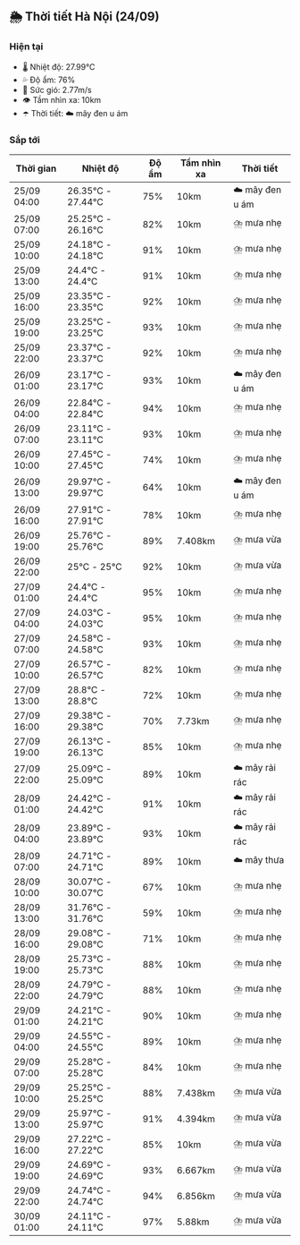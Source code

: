 ## 🌦️ Thời tiết Hà Nội (24/09)

### Hiện tại

- 🌡️ Nhiệt độ: 27.99℃
- 💦 Độ ẩm: 76%
- 💨 Sức gió: 2.77m/s
- 👁️ Tầm nhìn xa: 10km
- ☂️ Thời tiết: ☁️ mây đen u ám

### Sắp tới

| Thời gian | Nhiệt độ | Độ ẩm | Tầm nhìn xa | Thời tiết |
| --- | --- | --- | --- | --- |
| 25/09 04:00 | 26.35℃ - 27.44℃ | 75% | 10km | ☁️ mây đen u ám |
| 25/09 07:00 | 25.25℃ - 26.16℃ | 82% | 10km | ⛈️ mưa nhẹ |
| 25/09 10:00 | 24.18℃ - 24.18℃ | 91% | 10km | ⛈️ mưa nhẹ |
| 25/09 13:00 | 24.4℃ - 24.4℃ | 91% | 10km | ⛈️ mưa nhẹ |
| 25/09 16:00 | 23.35℃ - 23.35℃ | 92% | 10km | ⛈️ mưa nhẹ |
| 25/09 19:00 | 23.25℃ - 23.25℃ | 93% | 10km | ⛈️ mưa nhẹ |
| 25/09 22:00 | 23.37℃ - 23.37℃ | 92% | 10km | ⛈️ mưa nhẹ |
| 26/09 01:00 | 23.17℃ - 23.17℃ | 93% | 10km | ☁️ mây đen u ám |
| 26/09 04:00 | 22.84℃ - 22.84℃ | 94% | 10km | ⛈️ mưa nhẹ |
| 26/09 07:00 | 23.11℃ - 23.11℃ | 93% | 10km | ⛈️ mưa nhẹ |
| 26/09 10:00 | 27.45℃ - 27.45℃ | 74% | 10km | ⛈️ mưa nhẹ |
| 26/09 13:00 | 29.97℃ - 29.97℃ | 64% | 10km | ☁️ mây đen u ám |
| 26/09 16:00 | 27.91℃ - 27.91℃ | 78% | 10km | ⛈️ mưa nhẹ |
| 26/09 19:00 | 25.76℃ - 25.76℃ | 89% | 7.408km | ⛈️ mưa vừa |
| 26/09 22:00 | 25℃ - 25℃ | 92% | 10km | ⛈️ mưa vừa |
| 27/09 01:00 | 24.4℃ - 24.4℃ | 95% | 10km | ⛈️ mưa nhẹ |
| 27/09 04:00 | 24.03℃ - 24.03℃ | 95% | 10km | ⛈️ mưa nhẹ |
| 27/09 07:00 | 24.58℃ - 24.58℃ | 93% | 10km | ⛈️ mưa nhẹ |
| 27/09 10:00 | 26.57℃ - 26.57℃ | 82% | 10km | ⛈️ mưa nhẹ |
| 27/09 13:00 | 28.8℃ - 28.8℃ | 72% | 10km | ⛈️ mưa nhẹ |
| 27/09 16:00 | 29.38℃ - 29.38℃ | 70% | 7.73km | ⛈️ mưa nhẹ |
| 27/09 19:00 | 26.13℃ - 26.13℃ | 85% | 10km | ⛈️ mưa nhẹ |
| 27/09 22:00 | 25.09℃ - 25.09℃ | 89% | 10km | ☁️ mây rải rác |
| 28/09 01:00 | 24.42℃ - 24.42℃ | 91% | 10km | ☁️ mây rải rác |
| 28/09 04:00 | 23.89℃ - 23.89℃ | 93% | 10km | ☁️ mây rải rác |
| 28/09 07:00 | 24.71℃ - 24.71℃ | 89% | 10km | ☁️ mây thưa |
| 28/09 10:00 | 30.07℃ - 30.07℃ | 67% | 10km | ⛈️ mưa nhẹ |
| 28/09 13:00 | 31.76℃ - 31.76℃ | 59% | 10km | ⛈️ mưa nhẹ |
| 28/09 16:00 | 29.08℃ - 29.08℃ | 71% | 10km | ⛈️ mưa nhẹ |
| 28/09 19:00 | 25.73℃ - 25.73℃ | 88% | 10km | ⛈️ mưa nhẹ |
| 28/09 22:00 | 24.79℃ - 24.79℃ | 88% | 10km | ⛈️ mưa nhẹ |
| 29/09 01:00 | 24.21℃ - 24.21℃ | 90% | 10km | ⛈️ mưa nhẹ |
| 29/09 04:00 | 24.55℃ - 24.55℃ | 89% | 10km | ⛈️ mưa nhẹ |
| 29/09 07:00 | 25.28℃ - 25.28℃ | 84% | 10km | ⛈️ mưa nhẹ |
| 29/09 10:00 | 25.25℃ - 25.25℃ | 88% | 7.438km | ⛈️ mưa vừa |
| 29/09 13:00 | 25.97℃ - 25.97℃ | 91% | 4.394km | ⛈️ mưa vừa |
| 29/09 16:00 | 27.22℃ - 27.22℃ | 85% | 10km | ⛈️ mưa vừa |
| 29/09 19:00 | 24.69℃ - 24.69℃ | 93% | 6.667km | ⛈️ mưa vừa |
| 29/09 22:00 | 24.74℃ - 24.74℃ | 94% | 6.856km | ⛈️ mưa vừa |
| 30/09 01:00 | 24.11℃ - 24.11℃ | 97% | 5.88km | ⛈️ mưa vừa |
